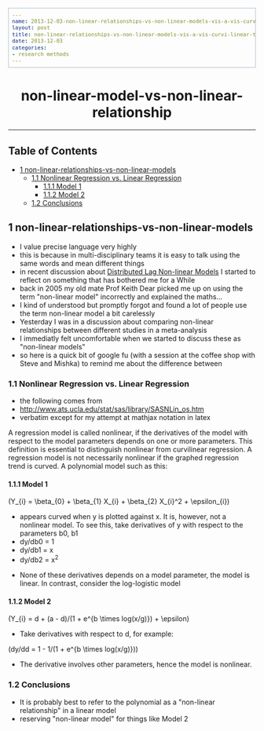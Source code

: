 ```yaml
---
name: 2013-12-03-non-linear-relationships-vs-non-linear-models-vis-a-vis-curvi-linear-terms
layout: post
title: non-linear-relationships-vs-non-linear-models-vis-a-vis-curvi-linear-terms
date: 2013-12-03
categories:
- research methods
---
```



<head>
<title>non-linear-model-vs-non-linear-relationship </title>
<meta http-equiv="Content-Type" content="text/html;charset=iso-8859-1"/>
<meta name="title" content="non-linear-model-vs-non-linear-relationship "/>
<meta name="generator" content="Org-mode"/>
<meta name="generated" content="2013-12-03T17:29+1100"/>
<meta name="author" content="Ivan Hanigan"/>
<meta name="description" content=""/>
<meta name="keywords" content=""/>
<style type="text/css">
 <!--/*--><![CDATA[/*><!--*/
  html { font-family: Times, serif; font-size: 12pt; }
  .title  { text-align: center; }
  .todo   { color: red; }
  .done   { color: green; }
  .tag    { background-color: #add8e6; font-weight:normal }
  .target { }
  .timestamp { color: #bebebe; }
  .timestamp-kwd { color: #5f9ea0; }
  .right  {margin-left:auto; margin-right:0px;  text-align:right;}
  .left   {margin-left:0px;  margin-right:auto; text-align:left;}
  .center {margin-left:auto; margin-right:auto; text-align:center;}
  p.verse { margin-left: 3% }
  pre {
        border: 1pt solid #AEBDCC;
        background-color: #F3F5F7;
        padding: 5pt;
        font-family: courier, monospace;
        font-size: 90%;
        overflow:auto;
  }
  table { border-collapse: collapse; }
  td, th { vertical-align: top;  }
  th.right  { text-align:center;  }
  th.left   { text-align:center;   }
  th.center { text-align:center; }
  td.right  { text-align:right;  }
  td.left   { text-align:left;   }
  td.center { text-align:center; }
  dt { font-weight: bold; }
  div.figure { padding: 0.5em; }
  div.figure p { text-align: center; }
  div.inlinetask {
    padding:10px;
    border:2px solid gray;
    margin:10px;
    background: #ffffcc;
  }
  textarea { overflow-x: auto; }
  .linenr { font-size:smaller }
  .code-highlighted {background-color:#ffff00;}
  .org-info-js_info-navigation { border-style:none; }
  #org-info-js_console-label { font-size:10px; font-weight:bold;
                               white-space:nowrap; }
  .org-info-js_search-highlight {background-color:#ffff00; color:#000000;
                                 font-weight:bold; }
  /*]]>*/-->
</style>
<script type="text/javascript">
/*
@licstart  The following is the entire license notice for the
JavaScript code in this tag.

Copyright (C) 2012-2013 Free Software Foundation, Inc.

The JavaScript code in this tag is free software: you can
redistribute it and/or modify it under the terms of the GNU
General Public License (GNU GPL) as published by the Free Software
Foundation, either version 3 of the License, or (at your option)
any later version.  The code is distributed WITHOUT ANY WARRANTY;
without even the implied warranty of MERCHANTABILITY or FITNESS
FOR A PARTICULAR PURPOSE.  See the GNU GPL for more details.

As additional permission under GNU GPL version 3 section 7, you
may distribute non-source (e.g., minimized or compacted) forms of
that code without the copy of the GNU GPL normally required by
section 4, provided you include this license notice and a URL
through which recipients can access the Corresponding Source.


@licend  The above is the entire license notice
for the JavaScript code in this tag.
*/
<!--/*--><![CDATA[/*><!--*/
 function CodeHighlightOn(elem, id)
 {
   var target = document.getElementById(id);
   if(null != target) {
     elem.cacheClassElem = elem.className;
     elem.cacheClassTarget = target.className;
     target.className = "code-highlighted";
     elem.className   = "code-highlighted";
   }
 }
 function CodeHighlightOff(elem, id)
 {
   var target = document.getElementById(id);
   if(elem.cacheClassElem)
     elem.className = elem.cacheClassElem;
   if(elem.cacheClassTarget)
     target.className = elem.cacheClassTarget;
 }
/*]]>*///-->
</script>
<script type="text/javascript" src="http://orgmode.org/mathjax/MathJax.js">
/**
 *
 * @source: http://orgmode.org/mathjax/MathJax.js
 *
 * @licstart  The following is the entire license notice for the
 *  JavaScript code in http://orgmode.org/mathjax/MathJax.js.
 *
 * Copyright (C) 2012-2013  MathJax
 *
 * Licensed under the Apache License, Version 2.0 (the "License");
 * you may not use this file except in compliance with the License.
 * You may obtain a copy of the License at
 *
 *     http://www.apache.org/licenses/LICENSE-2.0
 *
 * Unless required by applicable law or agreed to in writing, software
 * distributed under the License is distributed on an "AS IS" BASIS,
 * WITHOUT WARRANTIES OR CONDITIONS OF ANY KIND, either express or implied.
 * See the License for the specific language governing permissions and
 * limitations under the License.
 *
 * @licend  The above is the entire license notice
 * for the JavaScript code in http://orgmode.org/mathjax/MathJax.js.
 *
 */

/*
@licstart  The following is the entire license notice for the
JavaScript code below.

Copyright (C) 2012-2013 Free Software Foundation, Inc.

The JavaScript code below is free software: you can
redistribute it and/or modify it under the terms of the GNU
General Public License (GNU GPL) as published by the Free Software
Foundation, either version 3 of the License, or (at your option)
any later version.  The code is distributed WITHOUT ANY WARRANTY;
without even the implied warranty of MERCHANTABILITY or FITNESS
FOR A PARTICULAR PURPOSE.  See the GNU GPL for more details.

As additional permission under GNU GPL version 3 section 7, you
may distribute non-source (e.g., minimized or compacted) forms of
that code without the copy of the GNU GPL normally required by
section 4, provided you include this license notice and a URL
through which recipients can access the Corresponding Source.


@licend  The above is the entire license notice
for the JavaScript code below.
*/
<!--/*--><![CDATA[/*><!--*/
    MathJax.Hub.Config({
        // Only one of the two following lines, depending on user settings
        // First allows browser-native MathML display, second forces HTML/CSS
        //  config: ["MMLorHTML.js"], jax: ["input/TeX"],
            jax: ["input/TeX", "output/HTML-CSS"],
        extensions: ["tex2jax.js","TeX/AMSmath.js","TeX/AMSsymbols.js",
                     "TeX/noUndefined.js"],
        tex2jax: {
            inlineMath: [ ["\\(","\\)"] ],
            displayMath: [ ['$$','$$'], ["\\[","\\]"], ["\\begin{displaymath}","\\end{displaymath}"] ],
            skipTags: ["script","noscript","style","textarea","pre","code"],
            ignoreClass: "tex2jax_ignore",
            processEscapes: false,
            processEnvironments: true,
            preview: "TeX"
        },
        showProcessingMessages: true,
        displayAlign: "center",
        displayIndent: "2em",

        "HTML-CSS": {
             scale: 100,
             availableFonts: ["STIX","TeX"],
             preferredFont: "TeX",
             webFont: "TeX",
             imageFont: "TeX",
             showMathMenu: true,
        },
        MMLorHTML: {
             prefer: {
                 MSIE:    "MML",
                 Firefox: "MML",
                 Opera:   "HTML",
                 other:   "HTML"
             }
        }
    });
/*]]>*///-->
</script>
</head>
<body>

<div id="preamble">

</div>

<div id="content">
<h1 class="title">non-linear-model-vs-non-linear-relationship </h1>


<hr/>


<div id="table-of-contents">
<h2>Table of Contents</h2>
<div id="text-table-of-contents">
<ul>
<li><a href="#sec-1">1 non-linear-relationships-vs-non-linear-models</a>
<ul>
<li><a href="#sec-1-1">1.1 Nonlinear Regression vs. Linear Regression</a>
<ul>
<li><a href="#sec-1-1-1">1.1.1 Model 1</a></li>
<li><a href="#sec-1-1-2">1.1.2 Model 2</a></li>
</ul>
</li>
<li><a href="#sec-1-2">1.2 Conclusions</a></li>
</ul>
</li>
</ul>
</div>
</div>

<div id="outline-container-1" class="outline-2">
<h2 id="sec-1"><span class="section-number-2">1</span> non-linear-relationships-vs-non-linear-models</h2>
<div class="outline-text-2" id="text-1">


<ul>
<li>I value precise language very highly
</li>
<li>this is because in multi-disciplinary teams it is easy to talk using the same words and mean different things
</li>
<li>in recent discussion about <a href="http://cran.r-project.org/web/packages/dlnm/index.html">Distributed Lag Non-linear Models</a> I started to reflect on something that has bothered me for a While
</li>
<li>back in 2005 my old mate Prof Keith Dear picked me up on using the term "non-linear model" incorrectly and explained the maths&hellip;
</li>
<li>I kind of understood but promptly forgot and found a lot of people use the term non-linear model a bit carelessly
</li>
<li>Yesterday I was in a discussion about comparing non-linear relationships between different studies in a meta-analysis
</li>
<li>I immediatly felt uncomfortable when we started to discuss these as "non-linear models"
</li>
<li>so here is a quick bit of google fu (with a session at the coffee shop with Steve and Mishka) to remind me about the difference between 
</li>
</ul>



</div>

<div id="outline-container-1-1" class="outline-3">
<h3 id="sec-1-1"><span class="section-number-3">1.1</span> Nonlinear Regression vs. Linear Regression</h3>
<div class="outline-text-3" id="text-1-1">


<ul>
<li>the following comes from
</li>
<li><a href="http://www.ats.ucla.edu/stat/sas/library/SASNLin_os.htm">http://www.ats.ucla.edu/stat/sas/library/SASNLin_os.htm</a>
</li>
<li>verbatim except for my attempt at mathjax notation in latex
</li>
</ul>


<p>
A regression model is called nonlinear, if the derivatives
of the model with respect to the model parameters depends on one or
more parameters. This definition is essential to distinguish nonlinear
from curvilinear regression. A regression model is not necessarily
nonlinear if the graphed regression trend is curved. A polynomial
model such as this:
</p>

</div>

<div id="outline-container-1-1-1" class="outline-4">
<h4 id="sec-1-1-1"><span class="section-number-4">1.1.1</span> Model 1</h4>
<div class="outline-text-4" id="text-1-1-1">




\(Y_{i} = \beta_{0} + \beta_{1} X_{i} + \beta_{2} X_{i}^2 + \epsilon_{i}\)

<ul>
<li>appears curved when y is plotted against x. It is, however, not a nonlinear model. To see this, take derivatives of y with respect to the parameters b0, b1
</li>
<li>dy/db0 = 1 
</li>
<li>dy/db1 = x 
</li>
<li>dy/db2 = x<sup>2</sup> 
</li>
</ul>



<ul>
<li>None of these derivatives depends on a model parameter, the model is linear. In contrast, consider the log-logistic model 
</li>
</ul>


</div>

</div>

<div id="outline-container-1-1-2" class="outline-4">
<h4 id="sec-1-1-2"><span class="section-number-4">1.1.2</span> Model 2</h4>
<div class="outline-text-4" id="text-1-1-2">




\(Y_{i} = d + (a - d)/(1 + e^{b \times log(x/g)}) + \epsilon\)

<ul>
<li>Take derivatives with respect to d, for example: 
</li>
</ul>




\(dy/dd = 1 - 1/(1 + e^{b \times log(x/g)})\)

<ul>
<li>The derivative involves other parameters, hence the model is nonlinear.
</li>
</ul>


</div>
</div>

</div>

<div id="outline-container-1-2" class="outline-3">
<h3 id="sec-1-2"><span class="section-number-3">1.2</span> Conclusions</h3>
<div class="outline-text-3" id="text-1-2">


<ul>
<li>It is probably best to refer to the polynomial as a "non-linear relationship" in a linear model
</li>
<li>reserving "non-linear model" for things like Model 2
</li>
</ul>



</div>
</div>
</div>
</div>

</body>
</html>

